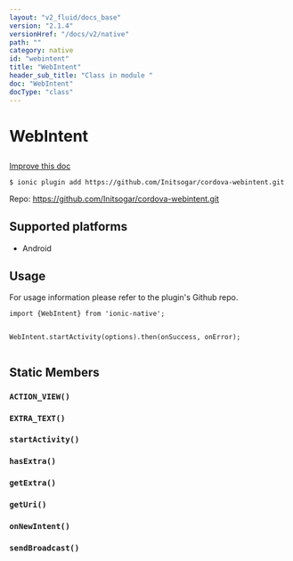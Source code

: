 ```yaml
---
layout: "v2_fluid/docs_base"
version: "2.1.4"
versionHref: "/docs/v2/native"
path: ""
category: native
id: "webintent"
title: "WebIntent"
header_sub_title: "Class in module "
doc: "WebIntent"
docType: "class"
---
```








<h1 class="api-title">
  
  WebIntent
  

  

  

</h1>

<a class="improve-v2-docs" href="http://github.com/driftyco/ionic-native/edit/master/src/plugins/webintent.ts#L3">
  Improve this doc
</a>



<!-- decorators -->


<pre><code>$ ionic plugin add https://github.com/Initsogar/cordova-webintent.git</code></pre>
<p>Repo:
  <a href="https://github.com/Initsogar/cordova-webintent.git">
    https://github.com/Initsogar/cordova-webintent.git
  </a>
</p>

<!-- description -->



<!-- @platforms tag -->
<h2>Supported platforms</h2>

<ul>
  <li>Android</li>
</ul>

<!-- @platforms tag end -->


<!-- @usage tag -->

<h2>Usage</h2>

<p>For usage information please refer to the plugin&#39;s Github repo.</p>
<pre><code class="lang-typescript">import {WebIntent} from &#39;ionic-native&#39;;

WebIntent.startActivity(options).then(onSuccess, onError);
</code></pre>




<!-- @property tags -->


<h2>Static Members</h2>

<div id="ACTION_VIEW"></div>
<h3><code>ACTION_VIEW()</code>
  
</h3>












<div id="EXTRA_TEXT"></div>
<h3><code>EXTRA_TEXT()</code>
  
</h3>












<div id="startActivity"></div>
<h3><code>startActivity()</code>
  
</h3>












<div id="hasExtra"></div>
<h3><code>hasExtra()</code>
  
</h3>












<div id="getExtra"></div>
<h3><code>getExtra()</code>
  
</h3>












<div id="getUri"></div>
<h3><code>getUri()</code>
  
</h3>












<div id="onNewIntent"></div>
<h3><code>onNewIntent()</code>
  
</h3>












<div id="sendBroadcast"></div>
<h3><code>sendBroadcast()</code>
  
</h3>













<!-- methods on the class -->



<!-- other classes -->

<!-- end other classes -->

<!-- interfaces -->

<!-- end interfaces -->

<!-- related link --><!-- end content block -->


<!-- end body block -->

